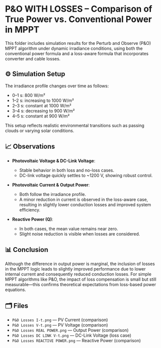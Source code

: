 # P&O WITH LOSSES – Comparison of True Power vs. Conventional Power in MPPT

This folder includes simulation results for the Perturb and Observe (P&O) MPPT algorithm under dynamic irradiance conditions, using both the conventional power formula and a loss-aware formula that incorporates converter and cable losses.

## ⚙️ Simulation Setup

The irradiance profile changes over time as follows:
- 0–1 s: 800 W/m²
- 1–2 s: increasing to 1000 W/m²
- 2–3 s: constant at 1000 W/m²
- 3–4 s: decreasing to 900 W/m²
- 4–5 s: constant at 900 W/m²

This setup reflects realistic environmental transitions such as passing clouds or varying solar conditions.

## 📈 Observations

- **Photovoltaic Voltage & DC-Link Voltage**:
  - Stable behavior in both loss and no-loss cases.
  - DC-link voltage quickly settles to ~1200 V, showing robust control.

- **Photovoltaic Current & Output Power**:
  - Both follow the irradiance profile.
  - A minor reduction in current is observed in the loss-aware case, resulting in slightly lower conduction losses and improved system efficiency.

- **Reactive Power (Q)**:
  - In both cases, the mean value remains near zero.
  - Slight noise reduction is visible when losses are considered.

## 📊 Conclusion

Although the difference in output power is marginal, the inclusion of losses in the MPPT logic leads to slightly improved performance due to lower internal current and consequently reduced conduction losses. For simple MPPT algorithms like P&O, the impact of loss compensation is small but still measurable—this confirms theoretical expectations from loss-based power equations.

## 🗂️ Files

- `P&O Losses I-t.png` — PV Current (comparison)
- `P&O Losses V-t.png` — PV Voltage (comparison)
- `P&O Losses REAL POWER.png` — Output Power (comparison)
- `P&O Losses DC LINK V-t.png` — DC-Link Voltage (loss case)
- `P&O Losses REACTIVE POWER.png` — Reactive Power (comparison)
